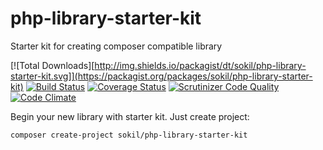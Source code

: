 # php-library-starter-kit

Starter kit for creating composer compatible library

[![Total Downloads][http://img.shields.io/packagist/dt/sokil/php-library-starter-kit.svg]](https://packagist.org/packages/sokil/php-library-starter-kit)
[![Build Status](https://travis-ci.org/sokil/php-library-starter-kit.png?branch=master&2)](https://travis-ci.org/sokil/php-library-starter-kit)
[![Coverage Status](https://coveralls.io/repos/sokil/php-library-starter-kit/badge.png)](https://coveralls.io/r/sokil/php-library-starter-kit)
[![Scrutinizer Code Quality](https://scrutinizer-ci.com/g/sokil/php-library-starter-kit/badges/quality-score.png?b=master)](https://scrutinizer-ci.com/g/sokil/php-library-starter-kit/?branch=master)
[![Code Climate](https://codeclimate.com/github/sokil/php-library-starter-kit/badges/gpa.svg)](https://codeclimate.com/github/sokil/php-library-starter-kit)

Begin your new library with starter kit. Just create project:

```
composer create-project sokil/php-library-starter-kit
```